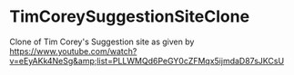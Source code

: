 # TimCoreySuggestionSiteClone
Clone of Tim Corey's Suggestion site as given by https://www.youtube.com/watch?v=eEyAKk4NeSg&amp;list=PLLWMQd6PeGY0cZFMqx5ijmdaD87sJKCsU
